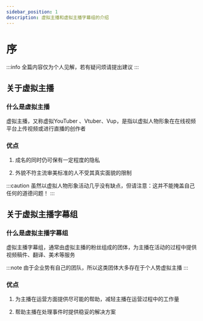 ```yaml
---
sidebar_position: 1
description: 虚拟主播和虚拟主播字幕组的介绍
---
```


# 序

:::info
全篇内容仅为个人见解，若有疑问烦请提出建议
:::

## 关于虚拟主播
### 什么是虚拟主播
虚拟主播，又称虚拟YouTuber 、Vtuber、Vup，是指以虚拟人物形象在在线视频平台上传视频或进行直播的创作者
### 优点
1. 成名的同时仍可保有一定程度的隐私

2. 外貌不符主流审美标准的人不受其真实面貌的限制

:::caution
虽然以虚拟人物形象活动几乎没有缺点，但请注意：这并不能掩盖自己任何的道德问题！
:::

## 关于虚拟主播字幕组
### 什么是虚拟主播字幕组
虚拟主播字幕组，通常由虚拟主播的粉丝组成的团体，为主播在活动的过程中提供视频稿件、翻译、美术等服务

:::note
由于企业势有自己的团队，所以这类团体大多存在于个人势虚拟主播
:::

### 优点
1. 为主播在运营方面提供尽可能的帮助，减轻主播在运营过程中的工作量

2. 帮助主播在处理事件时提供稳妥的解决方案

